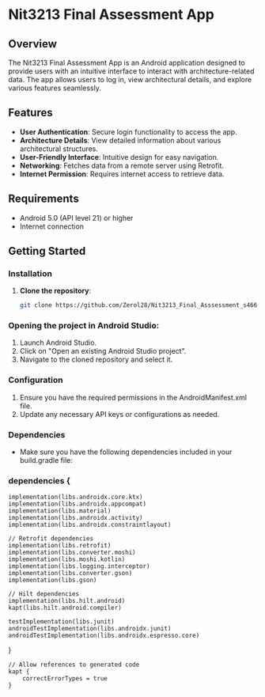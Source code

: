 # Nit3213 Final Assessment App

## Overview
The Nit3213 Final Assessment App is an Android application designed to provide users with an intuitive interface to interact with architecture-related data. The app allows users to log in, view architectural details, and explore various features seamlessly.

## Features
- **User Authentication**: Secure login functionality to access the app.
- **Architecture Details**: View detailed information about various architectural structures.
- **User-Friendly Interface**: Intuitive design for easy navigation.
- **Networking**: Fetches data from a remote server using Retrofit.
- **Internet Permission**: Requires internet access to retrieve data.

## Requirements
- Android 5.0 (API level 21) or higher
- Internet connection

## Getting Started

### Installation
1. **Clone the repository**:
   ```bash
   git clone https://github.com/Zerol28/Nit3213_Final_Asssessment_s4669098.git

### Opening the project in Android Studio:
1. Launch Android Studio.
2. Click on "Open an existing Android Studio project".
3. Navigate to the cloned repository and select it.

### Configuration
1. Ensure you have the required permissions in the AndroidManifest.xml file.
2. Update any necessary API keys or configurations as needed.

### Dependencies
 - Make sure you have the following dependencies included in your build.gradle file:


### dependencies {
    implementation(libs.androidx.core.ktx)
    implementation(libs.androidx.appcompat)
    implementation(libs.material)
    implementation(libs.androidx.activity)
    implementation(libs.androidx.constraintlayout)

    // Retrofit dependencies
    implementation(libs.retrofit)
    implementation(libs.converter.moshi)
    implementation(libs.moshi.kotlin)
    implementation(libs.logging.interceptor)
    implementation(libs.converter.gson)
    implementation(libs.gson)

    // Hilt dependencies
    implementation(libs.hilt.android)
    kapt(libs.hilt.android.compiler)

    testImplementation(libs.junit)
    androidTestImplementation(libs.androidx.junit)
    androidTestImplementation(libs.androidx.espresso.core)
}

    // Allow references to generated code
    kapt {
        correctErrorTypes = true
    }

